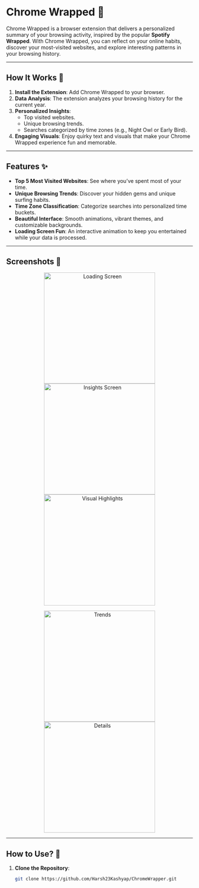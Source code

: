 # Chrome Wrapped 🎉

Chrome Wrapped is a browser extension that delivers a personalized summary of your browsing activity, inspired by the popular **Spotify Wrapped**. With Chrome Wrapped, you can reflect on your online habits, discover your most-visited websites, and explore interesting patterns in your browsing history.

---

## How It Works 🚀

1. **Install the Extension**: Add Chrome Wrapped to your browser.
2. **Data Analysis**: The extension analyzes your browsing history for the current year.
3. **Personalized Insights**:
   - Top visited websites.
   - Unique browsing trends.
   - Searches categorized by time zones (e.g., Night Owl or Early Bird).
4. **Engaging Visuals**: Enjoy quirky text and visuals that make your Chrome Wrapped experience fun and memorable.

---

## Features ✨

- **Top 5 Most Visited Websites**: See where you’ve spent most of your time.
- **Unique Browsing Trends**: Discover your hidden gems and unique surfing habits.
- **Time Zone Classification**: Categorize searches into personalized time buckets.
- **Beautiful Interface**: Smooth animations, vibrant themes, and customizable backgrounds.
- **Loading Screen Fun**: An interactive animation to keep you entertained while your data is processed.

---

## Screenshots 📸

<p align="center">
  <img src="https://github.com/Harsh23Kashyap/ChromeWrapper/blob/main/screenshot/1.png" width="300" alt="Loading Screen">
  <img src="https://github.com/Harsh23Kashyap/ChromeWrapper/blob/main/screenshot/2.png" width="300" alt="Insights Screen">
  <img src="https://github.com/Harsh23Kashyap/ChromeWrapper/blob/main/screenshot/3.png" width="300" alt="Visual Highlights">
</p>

<p align="center">
  <img src="https://github.com/Harsh23Kashyap/ChromeWrapper/blob/main/screenshot/4.png" width="300" alt="Trends">
  <img src="https://github.com/Harsh23Kashyap/ChromeWrapper/blob/main/screenshot/5.png" width="300" alt="Details">
</p>

---

## How to Use? 📖

1. **Clone the Repository**:
   ```bash
   git clone https://github.com/Harsh23Kashyap/ChromeWrapper.git
